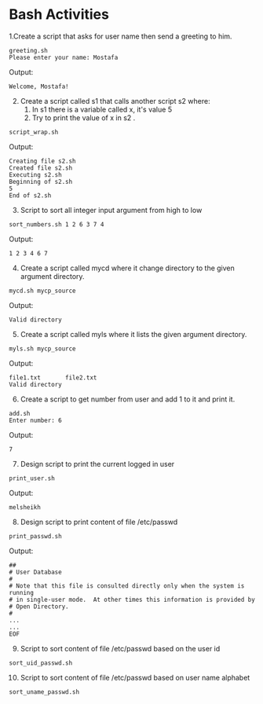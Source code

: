 # Bash Activities

1.Create a script that asks for user name then send a greeting to him.
```shell
greeting.sh
Please enter your name: Mostafa
```
Output:
```text
Welcome, Mostafa!
```
2. Create a script called s1 that calls another script s2 where:
   1. In s1 there is a variable called x, it's value 5 
   2. Try to print the value of x in s2 .
```shell
script_wrap.sh
```
Output:
```text
Creating file s2.sh
Created file s2.sh
Executing s2.sh
Beginning of s2.sh
5
End of s2.sh
```
3. Script to sort all integer input argument from high to low
```shell
sort_numbers.sh 1 2 6 3 7 4
```
Output:
```text
1 2 3 4 6 7
```
4. Create a script called mycd where it change directory to the given argument directory.
```shell
mycd.sh mycp_source
```
Output:
```text
Valid directory
```
5. Create a script called myls where it lists the given argument directory.
```shell
myls.sh mycp_source
```
Output:
```text
file1.txt       file2.txt
Valid directory
```
6. Create a script to get number from user and add 1 to it and print it.
```shell
add.sh
Enter number: 6
```
Output:
```text
7
```
7. Design script to print the current logged in user
```shell
print_user.sh
```
Output:
```text
melsheikh
```
8. Design script to print content of file /etc/passwd
```shell
print_passwd.sh
```
Output:
```text
##
# User Database
# 
# Note that this file is consulted directly only when the system is running
# in single-user mode.  At other times this information is provided by
# Open Directory.
#
...
...
EOF
```
9. Script to sort content of file /etc/passwd based on the user id
```shell
sort_uid_passwd.sh
```
10. Script to sort content of file /etc/passwd based on user name alphabet
```shell
sort_uname_passwd.sh
```
